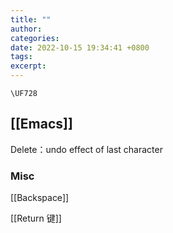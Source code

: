 ```yaml
---
title: ""
author: 
categories: 
date: 2022-10-15 19:34:41 +0800
tags: 
excerpt: 
---
```




`\UF728`






## [[Emacs]]


Delete：undo effect of last character



### Misc

[[Backspace]]

[[Return 键]]




